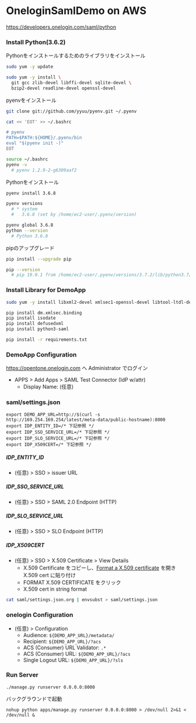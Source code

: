 # OneloginSamlDemo on AWS

https://developers.onelogin.com/saml/python

### Install Python(3.6.2)

Pythonをインストールするためのライブラリをインストール

```sh
sudo yum -y update

sudo yum -y install \
  git gcc zlib-devel libffi-devel sqlite-devel \
  bzip2-devel readline-devel openssl-devel
```

pyenvをインストール

```sh
git clone git://github.com/yyuu/pyenv.git ~/.pyenv

cat << 'EOT' >> ~/.bashrc

# pyenv
PATH=$PATH:${HOME}/.pyenv/bin
eval "$(pyenv init -)"
EOT

source ~/.bashrc
pyenv -v
  # pyenv 1.2.9-2-g6309aaf2
```

Pythonをインストール

```sh
pyenv install 3.6.8

pyenv versions
  # * system
  #   3.6.8 (set by /home/ec2-user/.pyenv/version)

pyenv global 3.6.8
python --version
  # Python 3.6.8
```

pipのアップグレード

```sh
pip install --upgrade pip

pip --version
  # pip 19.0.1 from /home/ec2-user/.pyenv/versions/3.7.2/lib/python3.7/site-packages/pip (python 3.7)
```

### Install Library for DemoApp

```sh
sudo yum -y install libxml2-devel xmlsec1-openssl-devel libtool-ltdl-devel

pip install dm.xmlsec.binding
pip install isodate
pip install defusedxml
pip install python3-saml

pip install -r requirements.txt
```

### DemoApp Configuration

https://opentone.onelogin.com へ Administrator でログイン

- APPS > Add Apps > SAML Test Connector (IdP w/attr)
  - Display Name: (任意)

### saml/settings.json

```
export DEMO_APP_URL=http://$(curl -s http://169.254.169.254/latest/meta-data/public-hostname):8000
export IDP_ENTITY_ID=/* 下記参照 */
export IDP_SSO_SERVICE_URL=/* 下記参照 */
export IDP_SLO_SERVICE_URL=/* 下記参照 */
export IDP_X509CERT=/* 下記参照 */
```

##### IDP_ENTITY_ID

- (任意) > SSO > issuer URL

##### IDP_SSO_SERVICE_URL

- (任意) > SSO > SAML 2.0 Endpoint (HTTP)

##### IDP_SLO_SERVICE_URL

- (任意) > SSO > SLO Endpoint (HTTP)

##### IDP_X509CERT

- (任意) > SSO > X.509 Certificate > View Details
  - X.509 Certificate をコピーし、[Format a X.509 certificate](https://www.samltool.com/format_x509cert.php) を開き X.509 cert に貼り付け
  - FORMAT X.509 CERTIFICATE をクリック
  - X.509 cert in string format

```sh
cat saml/settings.json.org | envsubst > saml/settings.json
```

### onelogin Configuration

- (任意) > Configuration
  - Audience: `${DEMO_APP_URL}/metadata/`
  - Recipient: `${DEMO_APP_URL}/?acs`
  - ACS (Consumer) URL Validator: `.*`
  - ACS (Consumer) URL: `${DEMO_APP_URL}/?acs`
  - Single Logout URL: `${DEMO_APP_URL}/?sls`

### Run Server

```
./manage.py runserver 0.0.0.0:8000
```

バックグラウンドで起動

```
nohup python apps/manage.py runserver 0.0.0.0:8000 > /dev/null 2>&1 < /dev/null &
```
